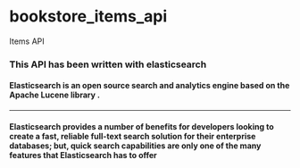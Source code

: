# bookstore_items_api
Items API

### This API has been written with elasticsearch 
#### Elasticsearch is an open source search and analytics engine based on the Apache Lucene library .
----
#### Elasticsearch provides a number of benefits for developers looking to create a fast, reliable full-text search solution for their enterprise databases; but, quick search capabilities are only one of the many features that Elasticsearch has to offer






